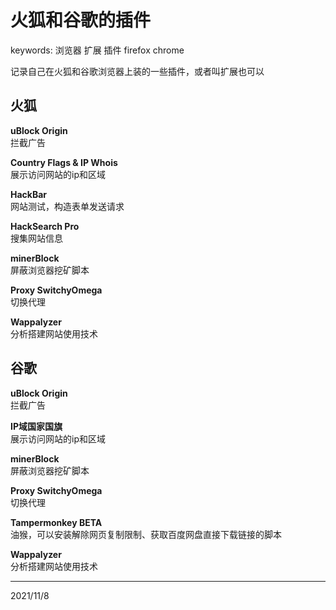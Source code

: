 # 火狐和谷歌的插件

keywords: 浏览器 扩展 插件 firefox chrome  

记录自己在火狐和谷歌浏览器上装的一些插件，或者叫扩展也可以  


## 火狐

**uBlock Origin**  
拦截广告  

**Country Flags & IP Whois**  
展示访问网站的ip和区域  

**HackBar**  
网站测试，构造表单发送请求  

**HackSearch Pro**  
搜集网站信息  

**minerBlock**  
屏蔽浏览器挖矿脚本  

**Proxy SwitchyOmega**  
切换代理  

**Wappalyzer**  
分析搭建网站使用技术  


## 谷歌

**uBlock Origin**  
拦截广告  

**IP域国家国旗**  
展示访问网站的ip和区域  

**minerBlock**  
屏蔽浏览器挖矿脚本  

**Proxy SwitchyOmega**  
切换代理  

**Tampermonkey BETA**  
油猴，可以安装解除网页复制限制、获取百度网盘直接下载链接的脚本  

**Wappalyzer**  
分析搭建网站使用技术  


---
2021/11/8  
